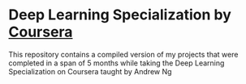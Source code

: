 # Deep Learning Specialization by [Coursera](https://www.coursera.org)
This repository contains a compiled version of my projects that were completed in a span of 5 months while taking the Deep Learning Specialization on Coursera taught by Andrew Ng
